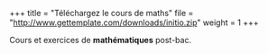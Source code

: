 +++
title = "Téléchargez le cours de maths"
file = "http://www.gettemplate.com/downloads/initio.zip"
weight = 1
+++

Cours  et exercices de **mathématiques** post-bac.
